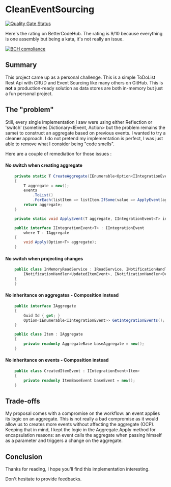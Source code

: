 # CleanEventSourcing

[![Quality Gate Status](https://sonarcloud.io/api/project_badges/measure?project=Tr00d_CleanEventSourcing&metric=alert_status)](https://sonarcloud.io/summary/new_code?id=Tr00d_CleanEventSourcing)

Here's the rating on BetterCodeHub. The rating is 9/10 because everything is one assembly but being a kata, it's not
really an issue.

[![BCH compliance](https://bettercodehub.com/edge/badge/Tr00d/CleanEventSourcing?branch=main)](https://bettercodehub.com/)

## Summary

This project came up as a personal challenge. This is a simple ToDoList Rest Api with CRUD and Event Sourcing like many
others on GitHub. This is **not** a production-ready solution as data stores are both in-memory but just a fun
personal project.

## The "problem"

Still, every single implementation I saw were using either Reflection or 'switch' (sometimes Dictionary<IEvent, Action>
but the problem remains the same) to construct an aggregate based on previous events. I wanted to try a clean**er**
approach. I do not pretend my implementation is perfect, I was just able to remove what I consider being "code smells".

Here are a couple of remediation for those issues :

#### No switch when creating aggregate

```csharp
    private static T CreateAggregate(IEnumerable<Option<IIntegrationEvent<T>>> events)
    {
        T aggregate = new();
        events
            .ToList()
            .ForEach(listItem => listItem.IfSome(value => ApplyEvent(aggregate, value)));
        return aggregate;
    }

    private static void ApplyEvent(T aggregate, IIntegrationEvent<T> integrationEvent) => integrationEvent.Apply(aggregate);

    public interface IIntegrationEvent<T> : IIntegrationEvent
        where T : IAggregate
    {
        void Apply(Option<T> aggregate);
    }
```

#### No switch when projecting changes

```csharp
    public class InMemoryReadService : IReadService, INotificationHandler<CreatedItemEvent>,
        INotificationHandler<UpdatedItemEvent>, INotificationHandler<DeletedItemEvent>
    {
    }
```

#### No inheritance on aggregates - Composition instead

```csharp
    public interface IAggregate
    {
        Guid Id { get; }
        Option<IEnumerable<IIntegrationEvent>> GetIntegrationEvents();
    }

    public class Item : IAggregate
    {
        private readonly AggregateBase baseAggregate = new();
    }
```

#### No inheritance on events - Composition instead

```csharp
    public class CreatedItemEvent : IIntegrationEvent<Item>
    {
        private readonly ItemBaseEvent baseEvent = new();
    }
```

## Trade-offs

My proposal comes with a compromise on the workflow: an event applies its logic on an aggregate. This is not really a
bad compromise as it would allow us to creates more events without affecting the aggregate (OCP). Keeping that in mind,
I kept the logic in the Aggregate.Apply method for encapsulation reasons: an event calls the aggregate when passing
himself as a parameter and triggers a change on the aggregate.

## Conclusion

Thanks for reading, I hope you'll find this implementation interesting.

Don't hesitate to provide feedbacks.


